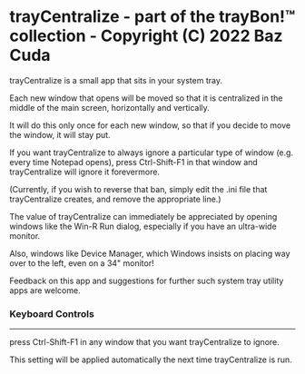 trayCentralize - part of the trayBon!™ collection - Copyright (C) 2022 Baz Cuda
=====================

trayCentralize is a small app that sits in your system tray.

Each new window that opens will be moved so that it is centralized in the middle of the main screen, horizontally and vertically.

It will do this only once for each new window, so that if you decide to move the window, it will stay put.

If you want trayCentralize to always ignore a particular type of window (e.g. every time Notepad opens), press Ctrl-Shift-F1 in that window and trayCentralize will ignore it forevermore.

(Currently, if you wish to reverse that ban, simply edit the .ini file that trayCentralize creates, and remove the appropriate line.)

The value of trayCentralize can immediately be appreciated by opening windows like the Win-R Run dialog, especially if you have an ultra-wide monitor.

Also, windows like Device Manager, which Windows insists on placing way over to the left, even on a 34" monitor!

Feedback on this app and suggestions for further such system tray utility apps are welcome.

### Keyboard Controls
---------------------

press Ctrl-Shift-F1 in any window that you want trayCentralize to ignore.

This setting will be applied automatically the next time trayCentralize is run.

